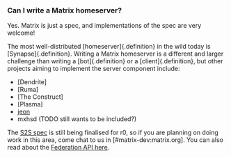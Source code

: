 ### Can I write a Matrix homeserver?

Yes. Matrix is just a spec, and implementations of the spec are very welcome!

The most well-distributed [homeserver]{.definition} in the wild today is [Synapse]{.definition}. Writing a Matrix homeserver is a different and larger challenge than writing a [bot]{.definition} or a [client]{.definition}, but  other projects aiming to implement the server component include:

* [Dendrite]
* [Ruma]
* [The Construct]
* [Plasma]
* [jeon](https://gitlab.com/ma1uta/jeon)
* mxhsd (TODO still wants to be included?)

The [S2S spec](https://matrix.org/docs/spec/server_server/unstable.html) is still being finalised for r0, so if you are planning on doing work in this area, come chat to us in [#matrix-dev:matrix.org]. You can also read about the [Federation API here](https://matrix.org/docs/spec/server_server/unstable.html).
